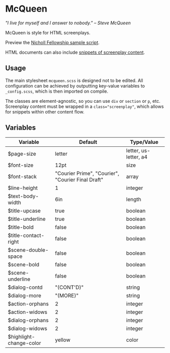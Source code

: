 McQueen
=======

*"I live for myself and I answer to nobody." – Steve McQueen*

McQueen is style for HTML screenplays.

Preview the [Nicholl Fellowship sample script](https://rawgit.com/rnkn/mcqueen/master/sample/sample.html).

HTML documents can also include [snippets of screenplay content](https://rawgit.com/rnkn/mcqueen/master/sample/snippet.html).

Usage
-----

The main stylesheet `mcqueen.scss` is designed not to be edited. All
configuration can be achieved by outputting key-value variables to
`_config.scss`, which is then imported on compile.

The classes are element-agnostic, so you can use `div` or `section` or
`p`, etc. Screenplay content must be wrapped in a `class="screenplay"`,
which allows for snippets within other content flow.

Variables
---------

| Variable                | Default                                           | Type/Value            |
|-------------------------|---------------------------------------------------|-----------------------|
| $page-size              | letter                                            | letter, us-letter, a4 |
| $font-size              | 12pt                                              | size                  |
| $font-stack             | "Courier Prime", "Courier", "Courier Final Draft" | array                 |
| $line-height            | 1                                                 | integer               |
| $text-body-width        | 6in                                               | length                |
| $title-upcase           | true                                              | boolean               |
| $title-underline        | true                                              | boolean               |
| $title-bold             | false                                             | boolean               |
| $title-contact-right    | false                                             | boolean               |
| $scene-double-space     | false                                             | boolean               |
| $scene-bold             | false                                             | boolean               |
| $scene-underline        | false                                             | boolean               |
| $dialog-contd           | "(CONT'D)"                                        | string                |
| $dialog-more            | "(MORE)"                                          | string                |
| $action-orphans         | 2                                                 | integer               |
| $action-widows          | 2                                                 | integer               |
| $dialog-orphans         | 2                                                 | integer               |
| $dialog-widows          | 2                                                 | integer               |
| $highlight-change-color | yellow                                            | color                 |
